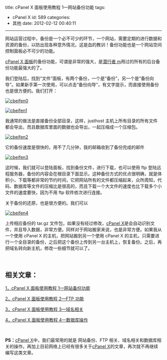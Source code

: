 title: cPanel X 面板使用教程 1—网站备份功能
tags:

- cPanel X
  id: 589
  categories:
- 其他
  date: 2012-02-12 00:40:11

---

网站运营过程中，备份是一个必不可少的环节，一个网站，需要定期的进行数据和资源的备份，以防出现各种意外情况，这是血的教训！备份功能也是一个网站空间控制面板必不可少的功能。

[cPanel X 面板](http://www.qianxingzhem.com/post-tag/cpanel-x)的备份功能，可谓是非常的强大，是[潜行者 m](http://www.qianxingzhem.com)用过的所有的后台备份功能最强大的了。

我们登陆后，找到“文件”面板，有两个备份，一个是“备份”，另一个是“备份向导”。如果新手第一次使用，可以点击“备份向导”，有文字提示，而直接使用备份也是很方便的。我们打开：

[![](https://qxzm-cdn.sapi.work/blog/2012/02/cbeifen0.png "cbeifen0")](https://qxzm-cdn.sapi.work/blog/2012/02/cbeifen0.png)

[![](https://qxzm-cdn.sapi.work/blog/2012/02/cbeifen1.png "cbeifen1")](https://qxzm-cdn.sapi.work/blog/2012/02/cbeifen1.png)

我通常的做法是直接备份全部目录，这样，justhost 主机上所有目录的所有文件都会导出，而且数据库里面的数据也会导出，一起压缩成一个压缩包。

[![](https://qxzm-cdn.sapi.work/blog/2012/02/cbeifen2.png "cbeifen2")](https://qxzm-cdn.sapi.work/blog/2012/02/cbeifen2.png)

它的备份速度是很快的，用不了几分钟，我的邮箱收到了备份完成的邮件

[![](https://qxzm-cdn.sapi.work/blog/2012/02/cbeifen3.png "cbeifen3")](https://qxzm-cdn.sapi.work/blog/2012/02/cbeifen3.png)

这时候，我们就可以登陆面板，找到备份文件，进行下载，也可以使用 ftp 登陆远程服务器，备份的内容会在根目录下面显示。这种备份方式的优点很明确，就是体积小，下载等都非常的节约时间，它把网站所有的文件都压缩起来，众所周知，代码、数据库等文件的压缩比是很高的，而且下载一个大文件的速度也比下载多个小文件的速度要快，因为不用 ftp 软件依次进行连接。

关于备份的还原，也是很方便的。我们可以

[![](https://qxzm-cdn.sapi.work/blog/2012/02/cbeifen4.png "cbeifen4")](https://qxzm-cdn.sapi.work/blog/2012/02/cbeifen4.png)

上传相应备份的 tar.gz 文件包，如果没有经过修改，[cPanel X](http://www.qianxingzhem.com/post-tag/cpanel-x)是会自动识别文件，并且导入数据，非常方便。同样对于网站搬家来说，也是非常方便。如果我从一个使用 cPanel X 的主机，把网站搬到另一个使用 cPanel X 的主机，只需要进行一个全目录的备份，之后把这个备份上传到另一台主机上，恢复备份。之后，再把域名转向新主机，修改一些细节就可以了。

&nbsp;

## 相关文章：

[1，cPanel X 面板使用教程 1—网站备份功能](http://www.qianxingzhem.com/post-589.html)

[2，cPanel X 面板使用教程 2—FTP 功能](http://www.qianxingzhem.com/post-623.html)

[3，cPanel X 面板使用教程 3—域名相关](http://www.qianxingzhem.com/post-661.html)

[4，cPanel X 面板使用教程 4—数据库操作](http://www.qianxingzhem.com/post-693.html)

&nbsp;

**PS：**[cPanel X](http://www.qianxingzhem.com/post-tag/cpanel-x)中，我们最常用的就是 网站备份、FTP 相关、域名相关和数据库相关的操作。再加上目前网络上已经有很多关于[cPanel X](http://www.qianxingzhem.com/post-tag/cpanel-x)的文章，再次就不再继续编写这类文章。
